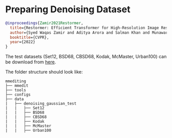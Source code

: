 # Preparing Denoising Dataset

<!-- [DATASET] -->

```bibtex
@inproceedings{Zamir2021Restormer,
  title={Restormer: Efficient Transformer for High-Resolution Image Restoration},
  author={Syed Waqas Zamir and Aditya Arora and Salman Khan and Munawar Hayat and Fahad Shahbaz Khan and Ming-Hsuan Yang},
  booktitle={CVPR},
  year={2022}
}
```

The test datasets (Set12, BSD68, CBSD68, Kodak, McMaster, Urban100) can be download from [here](https://drive.google.com/file/d/1mwMLt-niNqcQpfN_ZduG9j4k6P_ZkOl0/).

The folder structure should look like:

```text
mmediting
├── mmedit
├── tools
├── configs
├── data
|   ├── denoising_gaussian_test
|   |   ├── Set12
|   |   ├── BSD68
|   |   ├── CBSD68
|   |   ├── Kodak
|   |   ├── McMaster
|   |   ├── Urban100
```
